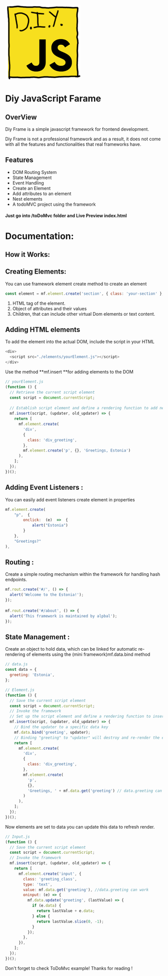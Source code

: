 ![Image Alt text](./toDoMvc/assets/js-diy.png 'Diy Framework XS')

# Diy JavaScript Farame

## OverView

Diy Frame is a simple javascript framework for frontend development.

Diy Frame is not a professional framework and as a result, it does not come with all the features and functionalities that real frameworks have.

## Features

- DOM Routing System
- State Management
- Event Handling
- Create an Element
- Add attributes to an element
- Nest elements
- A todoMVC project using the framework

#### Just go into /toDoMvc folder and Live Preview index.html

# Documentation:

## How it Works:

## Creating Elements:

You can use framework element create method to create an element

```javascript
const element = mf.element.create('section', { class: 'your-section' }, 'Greetings!');
```

1.  HTML tag of the element.
2.  Object of attributes and their values
3.  Children, that can include other virtual Dom elements or text content.

## Adding HTML elements

To add the element into the actual DOM, include the script in your HTML

```javascript
<div>
  <script src="./elements/yourElement.js"></script>
</div>
```

Use the method **mf.insert **for adding elements to the DOM

```javascript
// yourElement.js
(function () {
  // Retrieve the current script element
  const script = document.currentScript;

  // Establish script element and define a rendering function to add new elements
  mf.insert(script, (updater, old_updater) => {
    return [
      mf.element.create(
        'div',
        {
          class: 'div_greeting',
        },
        mf.element.create('p', {}, 'Greetings, Estonia')
      ),
    ];
  });
})();
```

## Adding Event Listeners :

You can easily add event listeners create element in properties

```javascript
mf.element.create(
    "p",  {
        onclick:  (e)  =>  {
            alert("Estonia")
        }
    },
    "Greetings?"
),
```

## Routing :

Create a simple routing mechanism within the framework for handling hash endpoints.

```javascript
mf.rout.create('#/', () => {
  alert('Welcome to the Estonia!');
});

mf.rout.create('#/about', () => {
  alert('This framework is maintained by alpbal');
});
```

## State Management :

Create an object to hold data, which can be linked for automatic re-rendering of elements using the (mini framework)mf.data.bind method

```javascript
// data.js
const data = {
  greeting: 'Estonia',
};
```

```javascript
// Element.js
(function () {
  // Save the current script element
  const script = document.currentScript;
  // Invoke the framework
  // Set up the script element and define a rendering function to insert new elements
  mf.insert(script, (updater, old_updater) => {
    // Bind the updater to a specific data key
    mf.data.bind('greeting', updater);
    // Binding "greeting" to "updater" will destroy and re-render the element below
    return [
      mf.element.create(
        'div',
        {
          class: 'div_greeting',
        },
        mf.element.create(
          'p',
          {},
          'Greetings, ' + mf.data.get('greeting') // data.greeting can work too
        )
      ),
    ];
  });
})();
```

Now elements are set to data you can update this data to refresh render.

```javascript
// Input.js
(function () {
  // Save the current script element
  const script = document.currentScript;
  // Invoke the framework
  mf.insert(script, (updater, old_updater) => {
    return [
      mf.element.create('input', {
        class: 'greeting_class',
        type: 'text',
        value: mf.data.get('greeting'), //data.greeting can work
        oninput: (e) => {
          mf.data.update('greeting', (lastValue) => {
            if (e.data) {
              return lastValue + e.data;
            } else {
              return lastValue.slice(0, -1);
            }
          });
        },
      }),
    ];
  });
})();
```

Don't forget to check ToDoMvc example!
Thanks for reading !
